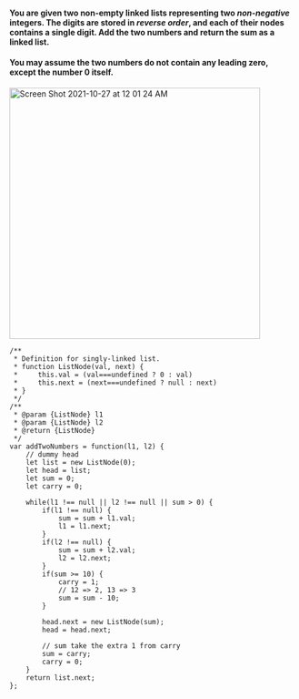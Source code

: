 #### You are given two non-empty linked lists representing two _non-negative_ integers. The digits are stored in _reverse order_, and each of their nodes contains a single digit. Add the two numbers and return the sum as a linked list.

#### You may assume the two numbers do not contain any leading zero, except the number 0 itself.


<img width="441" alt="Screen Shot 2021-10-27 at 12 01 24 AM" src="https://user-images.githubusercontent.com/37787994/139016117-51c066ff-3b1c-4858-b19e-1f4ed7eb38f8.png">


```JS
/**
 * Definition for singly-linked list.
 * function ListNode(val, next) {
 *     this.val = (val===undefined ? 0 : val)
 *     this.next = (next===undefined ? null : next)
 * }
 */
/**
 * @param {ListNode} l1
 * @param {ListNode} l2
 * @return {ListNode}
 */
var addTwoNumbers = function(l1, l2) {
    // dummy head
    let list = new ListNode(0);
    let head = list;
    let sum = 0;
    let carry = 0;
    
    while(l1 !== null || l2 !== null || sum > 0) {
        if(l1 !== null) {
            sum = sum + l1.val;
            l1 = l1.next;
        }
        if(l2 !== null) {
            sum = sum + l2.val;
            l2 = l2.next;
        }
        if(sum >= 10) {
            carry = 1;
            // 12 => 2, 13 => 3
            sum = sum - 10;
        }
        
        head.next = new ListNode(sum);
        head = head.next;
        
        // sum take the extra 1 from carry
        sum = carry;
        carry = 0;
    }
    return list.next;
};
``` 
